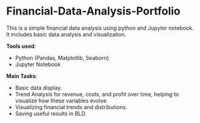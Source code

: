 # Financial-Data-Analysis-Portfolio
This is a simple financial data analysis using python and Jupyter notebook. 
It includes basic data analysis and visualization. 
 
**Tools used**: 
- Python (Pandas, Matplotlib, Seaborn)
- Jupyter Notebook

**Main Tasks**:
- Basic data display. 
- Trend Analysis for revenue, costs, and profit over time, helping to visualize how these variables evolve.
- Visualizing financial trends and distributions.
- Saving useful results in BLD.
